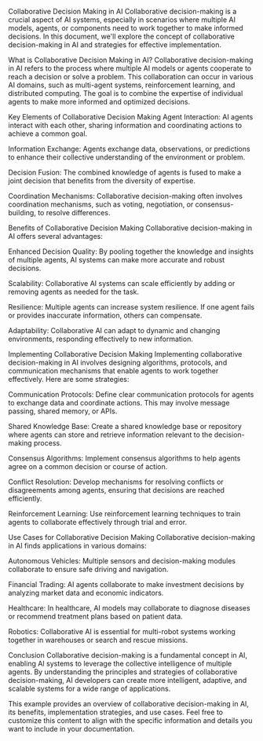 Collaborative Decision Making in AI
Collaborative decision-making is a crucial aspect of AI systems, especially in scenarios where multiple AI models, agents, or components need to work together to make informed decisions. In this document, we'll explore the concept of collaborative decision-making in AI and strategies for effective implementation.

What is Collaborative Decision Making in AI?
Collaborative decision-making in AI refers to the process where multiple AI models or agents cooperate to reach a decision or solve a problem. This collaboration can occur in various AI domains, such as multi-agent systems, reinforcement learning, and distributed computing. The goal is to combine the expertise of individual agents to make more informed and optimized decisions.

Key Elements of Collaborative Decision Making
Agent Interaction: AI agents interact with each other, sharing information and coordinating actions to achieve a common goal.

Information Exchange: Agents exchange data, observations, or predictions to enhance their collective understanding of the environment or problem.

Decision Fusion: The combined knowledge of agents is fused to make a joint decision that benefits from the diversity of expertise.

Coordination Mechanisms: Collaborative decision-making often involves coordination mechanisms, such as voting, negotiation, or consensus-building, to resolve differences.

Benefits of Collaborative Decision Making
Collaborative decision-making in AI offers several advantages:

Enhanced Decision Quality: By pooling together the knowledge and insights of multiple agents, AI systems can make more accurate and robust decisions.

Scalability: Collaborative AI systems can scale efficiently by adding or removing agents as needed for the task.

Resilience: Multiple agents can increase system resilience. If one agent fails or provides inaccurate information, others can compensate.

Adaptability: Collaborative AI can adapt to dynamic and changing environments, responding effectively to new information.

Implementing Collaborative Decision Making
Implementing collaborative decision-making in AI involves designing algorithms, protocols, and communication mechanisms that enable agents to work together effectively. Here are some strategies:

Communication Protocols: Define clear communication protocols for agents to exchange data and coordinate actions. This may involve message passing, shared memory, or APIs.

Shared Knowledge Base: Create a shared knowledge base or repository where agents can store and retrieve information relevant to the decision-making process.

Consensus Algorithms: Implement consensus algorithms to help agents agree on a common decision or course of action.

Conflict Resolution: Develop mechanisms for resolving conflicts or disagreements among agents, ensuring that decisions are reached efficiently.

Reinforcement Learning: Use reinforcement learning techniques to train agents to collaborate effectively through trial and error.

Use Cases for Collaborative Decision Making
Collaborative decision-making in AI finds applications in various domains:

Autonomous Vehicles: Multiple sensors and decision-making modules collaborate to ensure safe driving and navigation.

Financial Trading: AI agents collaborate to make investment decisions by analyzing market data and economic indicators.

Healthcare: In healthcare, AI models may collaborate to diagnose diseases or recommend treatment plans based on patient data.

Robotics: Collaborative AI is essential for multi-robot systems working together in warehouses or search and rescue missions.

Conclusion
Collaborative decision-making is a fundamental concept in AI, enabling AI systems to leverage the collective intelligence of multiple agents. By understanding the principles and strategies of collaborative decision-making, AI developers can create more intelligent, adaptive, and scalable systems for a wide range of applications.

This example provides an overview of collaborative decision-making in AI, its benefits, implementation strategies, and use cases. Feel free to customize this content to align with the specific information and details you want to include in your documentation.
